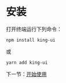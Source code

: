 # 安装

打开终端运行下列命令：

```
npm install king-ui
```

或

```
yarn add king-ui
```

下一节：[开始使用](#/doc/GetStarted)